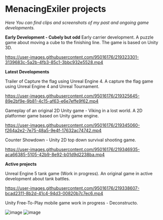 # MenacingExiler projects

*Here You can find clips and screenshots of my past and ongoing game developments.*


**Early Development - Cubely but odd**
Early carrier development. A puzzle game about moving a cube to the finishing line. The game is based on Unity 3D.

https://user-images.githubusercontent.com/95016176/219323301-3139683c-5a2b-4fb3-85c1-3bbc932e5528.mp4

**Latest Developments**


Trailer of Capture the flag using Unreal Engine 4. A capture the flag game using Unreal Engine 4 and Unreal Tournament.

https://user-images.githubusercontent.com/95016176/219325645-89e2bf9e-9b81-4c15-af63-e6e7effe9f62.mp4

Gameplay of an original 2D Unity game - Viking in a lost world. A 2D platformer game based on Unity game engine.

https://user-images.githubusercontent.com/95016176/219345060-f264a2e2-7e75-48a5-9e4f-17632ac74742.mp4

Counter Showdown - Unity 2D top down survival shooting game.

https://user-images.githubusercontent.com/95016176/219346935-aca66385-5105-42b9-8e92-b01d9d2238ba.mp4

**Active projects**


Unreal Engine 5 tank game (Work in progress). An original game in active development about tank battles.

https://user-images.githubusercontent.com/95016176/219338607-bcad2311-8b2d-41c4-94d3-00820b7c7ec6.mp4

Unity Free-To-Play mobile game work in progress - Deconstructo.

![image](https://user-images.githubusercontent.com/95016176/219348330-13bdac95-f284-4c42-be2d-3fda63116785.png)
![image](https://user-images.githubusercontent.com/95016176/219348428-0b79213a-dc58-4a48-a7a4-ad3d3fd6e667.png)
